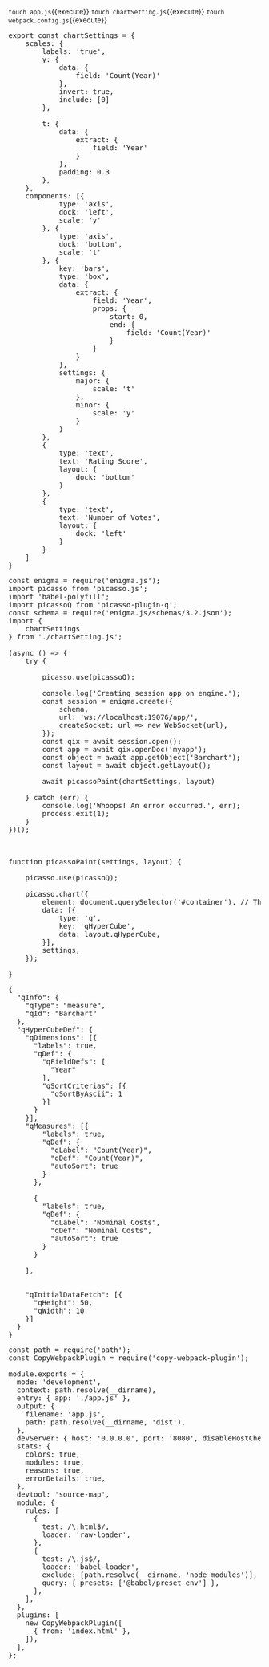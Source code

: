 
`touch app.js`{{execute}}
`touch chartSetting.js`{{execute}}
`touch webpack.config.js`{{execute}}


<pre class="file" data-filename="app.js" data-target="replace">
export const chartSettings = {
    scales: {
        labels: 'true',
        y: {
            data: {
                field: 'Count(Year)'
            },
            invert: true,
            include: [0]
        },

        t: {
            data: {
                extract: {
                    field: 'Year'
                }
            },
            padding: 0.3
        },
    },
    components: [{
            type: 'axis',
            dock: 'left',
            scale: 'y'
        }, {
            type: 'axis',
            dock: 'bottom',
            scale: 't'
        }, {
            key: 'bars',
            type: 'box',
            data: {
                extract: {
                    field: 'Year',
                    props: {
                        start: 0,
                        end: {
                            field: 'Count(Year)'
                        }
                    }
                }
            },
            settings: {
                major: {
                    scale: 't'
                },
                minor: {
                    scale: 'y'
                }
            }
        },
        {
            type: 'text',
            text: 'Rating Score',
            layout: {
                dock: 'bottom'
            }
        },
        {
            type: 'text',
            text: 'Number of Votes',
            layout: {
                dock: 'left'
            }
        }
    ]
}
</pre>

<pre class="file" data-filename="chartSetting.js" data-target="replace">
const enigma = require('enigma.js');
import picasso from 'picasso.js';
import 'babel-polyfill';
import picassoQ from 'picasso-plugin-q';
const schema = require('enigma.js/schemas/3.2.json');
import {
    chartSettings
} from './chartSetting.js';

(async () => {
    try {

        picasso.use(picassoQ);

        console.log('Creating session app on engine.');
        const session = enigma.create({
            schema,
            url: 'ws://localhost:19076/app/',
            createSocket: url => new WebSocket(url),
        });
        const qix = await session.open();
        const app = await qix.openDoc('myapp');
        const object = await app.getObject('Barchart');
        const layout = await object.getLayout();

        await picassoPaint(chartSettings, layout)

    } catch (err) {
        console.log('Whoops! An error occurred.', err);
        process.exit(1);
    }
})();



function picassoPaint(settings, layout) {

    picasso.use(picassoQ);

    picasso.chart({
        element: document.querySelector('#container'), // This is the element to render the chart in
        data: [{
            type: 'q',
            key: 'qHyperCube',
            data: layout.qHyperCube,
        }],
        settings,
    });

}
</pre>


<pre class="file" data-filename="corectl-object.js" data-target="replace">
{
  "qInfo": {
    "qType": "measure",
    "qId": "Barchart"
  },
  "qHyperCubeDef": {
    "qDimensions": [{
      "labels": true,
      "qDef": {
        "qFieldDefs": [
          "Year"
        ],
        "qSortCriterias": [{
          "qSortByAscii": 1
        }]
      }
    }],
    "qMeasures": [{
        "labels": true,
        "qDef": {
          "qLabel": "Count(Year)",
          "qDef": "Count(Year)",
          "autoSort": true
        }
      },

      {
        "labels": true,
        "qDef": {
          "qLabel": "Nominal Costs",
          "qDef": "Nominal Costs",
          "autoSort": true
        }
      }

    ],


    "qInitialDataFetch": [{
      "qHeight": 50,
      "qWidth": 10
    }]
  }
}
</pre>


<pre class="file" data-filename="webpack.config.js" data-target="replace">
const path = require('path');
const CopyWebpackPlugin = require('copy-webpack-plugin');

module.exports = {
  mode: 'development',
  context: path.resolve(__dirname),
  entry: { app: './app.js' },
  output: {
    filename: 'app.js',
    path: path.resolve(__dirname, 'dist'),
  },
  devServer: { host: '0.0.0.0', port: '8080', disableHostCheck: true },
  stats: {
    colors: true,
    modules: true,
    reasons: true,
    errorDetails: true,
  },
  devtool: 'source-map',
  module: {
    rules: [
      {
        test: /\.html$/,
        loader: 'raw-loader',
      },
      {
        test: /\.js$/,
        loader: 'babel-loader',
        exclude: [path.resolve(__dirname, 'node_modules')],
        query: { presets: ['@babel/preset-env'] },
      },
    ],
  },
  plugins: [
    new CopyWebpackPlugin([
      { from: 'index.html' },
    ]),
  ],
};
</pre>

